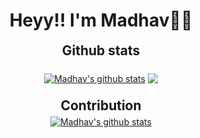 <p><h1 align="center">Heyy!! I'm Madhav✌🏻</h1></p>


<div align="center"><h2 align="center" style="margin: 5px 10px;">Github stats</h2> <br><a href="https://github.com/Madhavarora05/github-readme-stats"><img align="center" src="https://github-readme-stats.vercel.app/api?username=Madhavarora05&show_icons=true&include_all_commits=true&theme=synthwave" alt="Madhav's github stats" /></a>
<a href="https://github.com/Madhavarora05/github-readme-stats"><img align="center" src="https://github-readme-streak-stats.herokuapp.com/?user=Madhavarora05&theme=synthwave" /></a></div><br>


<div align="center"><h2 align="center" style="margin: 5px 10px;">Contribution</h2><a href="https://github4life.herokuapp.com/Madhavarora05"><img align="center" src="https://github4life.herokuapp.com/Madhavarora05.gif?z=6" alt="Madhav's github stats" /></a></div>
<!--
**Madhavarora05/Madhavarora05** is a ✨ _special_ ✨ repository because its `README.md` (this file) appears on your GitHub profile.

Here are some ideas to get you started:

- 🔭 I’m currently working on ...
- 🌱 I’m currently learning ...
- 👯 I’m looking to collaborate on ...
- 🤔 I’m looking for help with ...
- 💬 Ask me about ...
- 📫 How to reach me: ...
- 😄 Pronouns: ...
- ⚡ Fun fact: ...
-->
